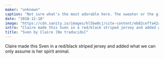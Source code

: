 ```yaml
---
maker: "unknown"
caption: "Not sure what's the most adorable here. The sweater or the girl."
date: "2018-12-18"
image: "https://cdn.sanity.io/images/hl5bw8cj/site-content/eb82ceffa42a328a5e2ffa423fe3d5d09963aa9f-3497x2134.jpg"
intro: "Claire made this Sven in a red/black striped jersey and added what we can only assume is her spirit animal."
title: "Sven by Claire [No traducido]"
---
```



Claire made this Sven in a red/black striped jersey and added what we can only assume is her spirit animal.

